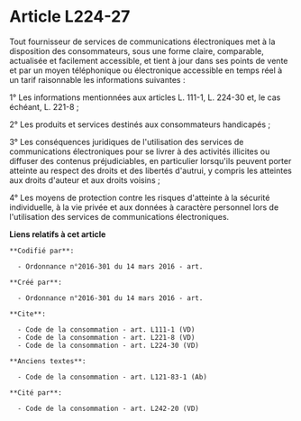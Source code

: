 # Article L224-27

Tout fournisseur de services de communications électroniques met à la disposition des consommateurs, sous une forme claire,
comparable, actualisée et facilement accessible, et tient à jour dans ses points de vente et par un moyen téléphonique ou
électronique accessible en temps réel à un tarif raisonnable les informations suivantes : 

1° Les informations mentionnées aux articles L. 111-1, L. 224-30 et, le cas échéant, L. 221-8 ; 

2° Les produits et services destinés aux consommateurs handicapés ; 

3° Les conséquences juridiques de l'utilisation des services de communications électroniques pour se livrer à des activités
illicites ou diffuser des contenus préjudiciables, en particulier lorsqu'ils peuvent porter atteinte au respect des droits et
des libertés d'autrui, y compris les atteintes aux droits d'auteur et aux droits voisins ; 

4° Les moyens de protection contre les risques d'atteinte à la sécurité individuelle, à la vie privée et aux données à
caractère personnel lors de l'utilisation des services de communications électroniques.

**Liens relatifs à cet article**

	**Codifié par**:

	  - Ordonnance n°2016-301 du 14 mars 2016 - art.

	**Créé par**:

	  - Ordonnance n°2016-301 du 14 mars 2016 - art.

	**Cite**:

	  - Code de la consommation - art. L111-1 (VD)
	  - Code de la consommation - art. L221-8 (VD)
	  - Code de la consommation - art. L224-30 (VD)

	**Anciens textes**:

	  - Code de la consommation - art. L121-83-1 (Ab)

	**Cité par**:

	  - Code de la consommation - art. L242-20 (VD)

